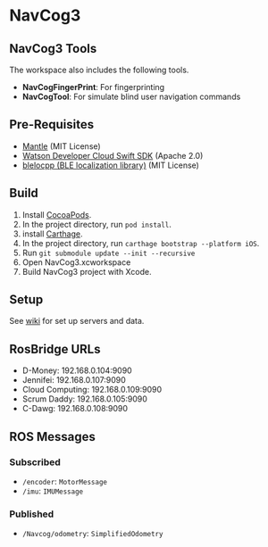 # NavCog3

## NavCog3 Tools
The workspace also includes the following tools.

- **NavCogFingerPrint**: For fingerprinting
- **NavCogTool**: For simulate blind user navigation commands

## Pre-Requisites

- [Mantle](https://github.com/Mantle/Mantle) (MIT License)
- [Watson Developer Cloud Swift SDK](https://github.com/watson-developer-cloud/swift-sdk) (Apache 2.0)
- [blelocpp (BLE localization library)](https://github.com/hulop/blelocpp) (MIT License)

## Build

1. Install [CocoaPods](https://cocoapods.org/).
2. In the project directory, run `pod install`.
3. install [Carthage](https://github.com/Carthage/Carthage).
4. In the project directory, run `carthage bootstrap --platform iOS`.
5. Run `git submodule update --init --recursive`
6. Open NavCog3.xcworkspace
7. Build NavCog3 project with Xcode.

## Setup

See [wiki](https://github.com/hulop/NavCogIOSv3/wiki) for set up servers and data.

## RosBridge URLs
- D-Money: 192.168.0.104:9090
- Jennifei: 192.168.0.107:9090
- Cloud Computing: 192.168.0.109:9090
- Scrum Daddy: 192.168.0.105:9090 
- C-Dawg: 192.168.0.108:9090

## ROS Messages
### Subscribed
- `/encoder`: `MotorMessage`
- `/imu`: `IMUMessage` 
### Published
- `/Navcog/odometry`: `SimplifiedOdometry`  

